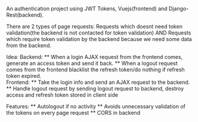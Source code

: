 An authentication project using JWT Tokens, Vuejs(frontend) and Django-Rest(backend).

There are 2 types of page requests: 
        Requests which doesnt need token validation(the backend is not contacted for token validation) AND 
        Requests which require token validation by the backend because we need some data from the backend.

Idea:
Backend: 
        ** When a login AJAX request from the frontend comes, generate an access token and send it back.
        ** When a logout request comes from the frontend blacklist the refresh token/do nothing if refresh token expired.         
Frontend: 
        ** Take the login info and send an AJAX request to the backend.
        ** Handle logout request by sending logout request to backend, destroy access and refresh token stored in client side


Features: 
          ** Autologout if no activity
          ** Avoids unnecessary validation of the tokens on every page request
          ** CORS in backend
          
      
      
